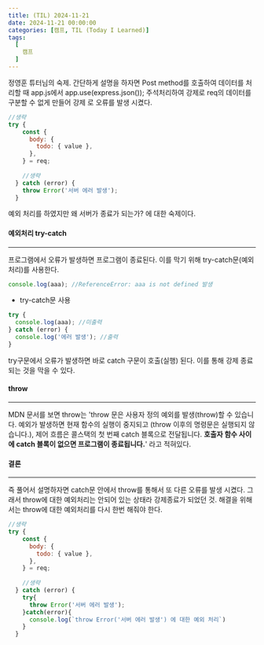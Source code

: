 ```yaml
---
title: (TIL) 2024-11-21
date: 2024-11-21 00:00:00
categories: [캠프, TIL (Today I Learned)]
tags:
  [
    캠프
  ]
---
```


정영훈 튜터님의 숙제. 간단하게 설명을 하자면 Post method를 호출하여 데이터를 처리할 때 app.js에서 app.use(express.json()); 주석처리하여 강제로 req의 데이터를 구분할 수 없게 만들어 강제 로 오류를 발생 시켰다.

```javascript
//생략
try {
    const {
      body: {
        todo: { value },
      },
    } = req;
    
    //생략
  } catch (error) {
    throw Error('서버 에러 발생');
  }
```
예외 처리를 하였지만 왜 서버가 종료가 되는가? 에 대한 숙제이다.

#### 예외처리 try-catch
---
프로그램에서 오류가 발생하면 프로그램이 종료된다. 이를 막기 위해 try-catch문(예외처리)를 사용한다.

```javascript
console.log(aaa); //ReferenceError: aaa is not defined 발생
```

- try-catch문 사용

```javascript
try {
  console.log(aaa); //미출력
} catch (error) {
  console.log('에러 발생'); //출력
}
```

try구문에서 오류가 발생하면 바로 catch 구문이 호출(실행) 된다. 이를 통해 강제 종료 되는 것을 막을 수 있다.


#### throw
---
MDN 문서를 보면 throw는 'throw 문은 사용자 정의 예외를 발생(throw)할 수 있습니다. 예외가 발생하면 현재 함수의 실행이 중지되고 (throw 이후의 명령문은 실행되지 않습니다.), 제어 흐름은 콜스택의 첫 번째 catch 블록으로 전달됩니다. **호출자 함수 사이에 catch 블록이 없으면 프로그램이 종료됩니다.**' 라고 적혀있다.  

#### 결론
---
즉 풀어서 설명하자면 catch문 안에서 throw를 통해서 또 다른 오류를 발생 시켰다. 그래서 throw에 대한 예외처리는 안되어 있는 상태라 강제종료가 되었던 것. 해결을 위해서는 throw에 대한 예외처리를 다시 한번 해줘야 한다.

```javascript
//생략
try {
    const {
      body: {
        todo: { value },
      },
    } = req;
    
    //생략
  } catch (error) {
    try{
      throw Error('서버 에러 발생');
    }catch(error){
      console.log(`throw Error('서버 에러 발생') 에 대한 예외 처리`)
    }
  }
```

